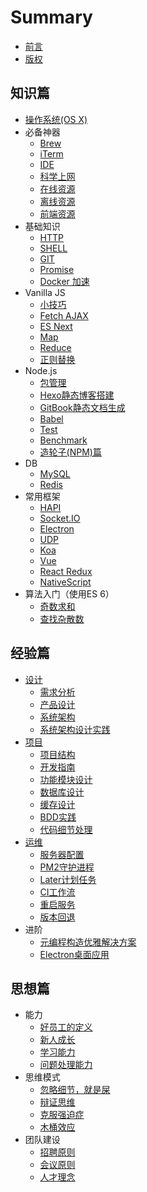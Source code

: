 # Summary

- [前言](INTRO.md)
- [版权](COPYRIGHT.md)

## 知识篇

- [操作系统(OS X)](basic/osx.md)
- 必备神器
  - [Brew](basic/resource/brew.md)
  - [iTerm](basic/resource/iterm.md)
  - [IDE](basic/resource/ide.md)
  - [科学上网](basic/resource/ss.md)
  - [在线资源](basic/resource/online.md)
  - [离线资源](basic/resource/offline.md)
  - [前端资源](basic/resource/frontend.md)
- 基础知识
  - [HTTP](basic/knowledge/http.md)
  - [SHELL](basic/knowledge/shell.md)
  - [GIT](basic/knowledge/git.md)
  - [Promise](basic/knowledge/promise.md)
  - [Docker 加速](basic/knowledge/docker.md)
- Vanilla JS
  - [小技巧](basic/js/tricks.md)
  - [Fetch AJAX](basic/js/fetch.md)
  - [ES Next](basic/js/es.md)
  - [Map](basic/js/map.md)
  - [Reduce](basic/js/reduce.md)
  - [正则替换](basic/js/regexp.md)
- Node.js
  - [包管理](basic/node/pkg.md)
  - [Hexo静态博客搭建](basic/node/hexo.md)
  - [GitBook静态文档生成](basic/node/gitbook.md)
  - [Babel](basic/node/babel.md)
  - [Test](basic/node/test.md)
  - [Benchmark](basic/node/benchmark.md)
  - [造轮子(NPM)篇](basic/node/npm.md)
- DB
  - [MySQL](basic/db/mysql.md)
  - [Redis](basic/db/redis.md)
- 常用框架
  - [HAPI](basic/framework/hapi.md)
  - [Socket.IO](basic/framework/socketio.md)
  - [Electron](basic/framework/electron.md)
  - [UDP](basic/framework/udp.md)
  - [Koa](basic/framework/koa.md)
  - [Vue](basic/framework/vue.md)
  - [React Redux](basic/framework/redux.md)
  - [NativeScript](basic/framework/nativescript.md)
- 算法入门（使用ES 6）
  - [奇数求和](basic/algorithm/sum-of-odd-numbers.md)
  - [查找杂散数](basic/algorithm/find-the-stray-number.md)

## 经验篇

- [设计](experience/design/README.md)
  - [需求分析](experience/design/requirements.md)
  - [产品设计](experience/design/product.md)
  - [系统架构](experience/design/architecture.md)
  - [系统架构设计实践](experience/design/system.md)
- [项目](experience/project/README.md)
  - [项目结构](experience/project/structure.md)
  - [开发指南](experience/project/develop.md)
  - [功能模块设计](experience/project/user/module.md)
  - [数据库设计](experience/project/user/db.md)
  - [缓存设计](experience/project/user/cache.md)
  - [BDD实践](experience/project/user/bdd.md)
  - [代码细节处理](experience/project/user/particulars.md)
- [运维](experience/operation/README.md)
  - [服务器配置](experience/operation/server.md)
  - [PM2守护进程](experience/operation/pm2.md)
  - [Later计划任务](experience/operation/later.md)
  - [CI工作流](experience/operation/workflow.md)
  - [重启服务](experience/operation/restarter.md)
  - [版本回退](experience/operation/rollback.md)
- 进阶
  - [元编程构造优雅解决方案](experience/advanced/meta.md)
  - [Electron桌面应用](experience/advanced/desktop-app.md)

## 思想篇

- 能力
  - [好员工的定义](mind/capability/define-good-employee.md)
  - [新人成长](mind/capability/growth.md)
  - [学习能力](mind/capability/study.md)
  - [问题处理能力](mind/capability/solving.md)
- 思维模式
  - [忽略细节，就是屎](mind/thinking/shit.md)
  - [辩证思维](mind/thinking/dialectical.md)
  - [克服强迫症](mind/thinking/ocd.md)
  - [木桶效应](mind/thinking/buckets.md)
- 团队建设
  - [招聘原则](mind/team/hire.md)
  - [会议原则](mind/team/meeting.md)
  - [人才理念](mind/team/concept.md)
